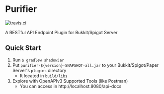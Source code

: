 # Purifier
![travis.ci](https://travis-ci.com/Nachtbeere/Purifier.svg?branch=master)

A RESTful API Endpoint Plugin for Bukkit/Spigot Server

## Quick Start

1. Run <code>$ gradlew shadowJar</code>
2. Put <code>purifier-${version}-SNAPSHOT-all.jar</code> to your Bukkit/Spigot/Paper Server's <code>plugins</code> directory
    * It located in <code>build/libs</code>
3. Explore with OpenAPIv3 Supported Tools (like Postman)
    * You can access in http://localhost:8080/api-docs
